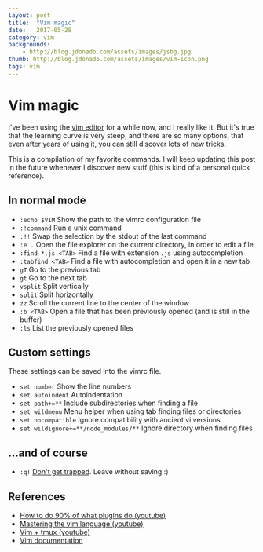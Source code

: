 ```yaml
---
layout: post
title:  "Vim magic"
date:   2017-05-28
category: vim
backgrounds:
    - http://blog.jdonado.com/assets/images/jsbg.jpg
thumb: http://blog.jdonado.com/assets/images/vim-icon.png
tags: vim
---
```


# Vim magic

I've been using the [vim editor](http://www.vim.org) for a while now, and I really like it. But it's true that the learning curve is very steep, and there are so many options, that even after years of using it, you can still discover lots of new tricks.

This is a compilation of my favorite commands. I will keep updating this post in the future whenever I discover new stuff (this is kind of a personal quick reference).

## In normal mode

- `:echo $VIM` Show the path to the vimrc configuration file
- `:!command` Run a unix command
- `:!!` Swap the selection by the stdout of the last command
- `:e .` Open the file explorer on the current directory, in order to edit a file
- `:find *.js <TAB>` Find a file with extension `.js` using autocompletion
- `:tabfind <TAB>` Find a file with autocompletion and open it in a new tab
- `gT` Go to the previous tab
- `gt` Go to the next tab
- `vsplit` Split vertically
- `split` Split horizontally
- `zz` Scroll the current line to the center of the window
- `:b <TAB>` Open a file that has been previously opened (and is still in the buffer)
- `:ls` List the previously opened files

## Custom settings

These settings can be saved into the vimrc file.

- `set number` Show the line numbers
- `set autoindent` Autoindentation
- `set path+=**` Include subdirectories when finding a file
- `set wildmenu` Menu helper when using tab finding files or directories
- `set nocompatible` Ignore compatibility with ancient vi versions
- `set wildignore+=**/node_modules/**` Ignore directory when finding files

## ...and of course

- `:q!` [Don't get trapped](https://stackoverflow.blog/2017/05/23/stack-overflow-helping-one-million-developers-exit-vim/). Leave without saving :)

## References

- [How to do 90% of what plugins do (youtube)](https://www.youtube.com/watch?v=XA2WjJbmmoM)
- [Mastering the vim language (youtube)](https://www.youtube.com/watch?v=wlR5gYd6um0)
- [Vim + tmux (youtube)](https://www.youtube.com/watch?v=5r6yzFEXajQ&t=310s)
- [Vim documentation](http://www.vim.org/docs.php)